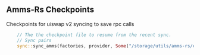## Amms-Rs Checkpoints

Checkpoints for uiswap v2 syncing to save rpc calls

```rust
    // The the checkpoint file to resume from the recent sync.
    // Sync pairs
    sync::sync_amms(factories, provider, Some("/storage/utils/amms-rs/examples/checkpoint-file-name.json"), 500).await?;
```

